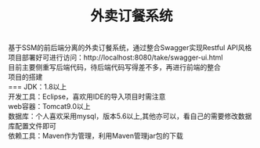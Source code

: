 <h1 align="center">外卖订餐系统</h1><br>
基于SSM的前后端分离的外卖订餐系统，通过整合Swagger实现Restful API风格<br>
项目部署好可进行访问：http://localhost:8080/take/swagger-ui.html<br>
目前主要侧重写后端代码，待后端代码写得差不多，再进行前端的整合<br>
项目的搭建<br>
===
JDK：1.8以上<br>
开发工具：Eclipse，喜欢用IDE的导入项目时需注意<br>
web容器：Tomcat9.0以上<br>
数据库：个人喜欢采用mysql，版本5.6以上,其他亦可以，看自己的需要修改数据库配置文件即可<br>
依赖工具：Maven作为管理，利用Maven管理jar包的下载<br>
